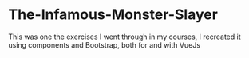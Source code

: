 # The-Infamous-Monster-Slayer
This was one the exercises I went through in my courses, I recreated it using components and Bootstrap, both for and with VueJs
